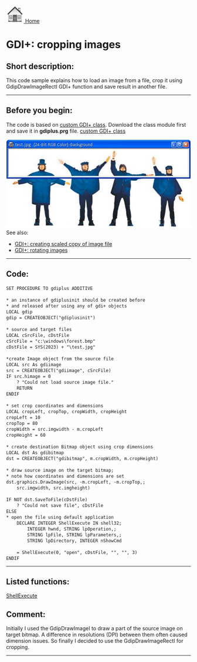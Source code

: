 [<img src="../images/home.png"> Home ](https://github.com/VFPX/Win32API)  

# GDI+: cropping images

## Short description:
This code sample explains how to load an image from a file, crop it using GdipDrawImageRectI GDI+ function and save result in another file.  
***  


## Before you begin:
The code is based on <a href="?example=450">custom GDI+ class</a>. Download the class module first and save it in **gdiplus.prg** file. [custom GDI+ class](sample_450.md)  

![](../images/cropimage.jpg)  
See also:

* [GDI+: creating scaled copy of image file](sample_460.md)  
* [GDI+: rotating images](sample_525.md)  

  
***  


## Code:
```foxpro  
SET PROCEDURE TO gdiplus ADDITIVE

* an instance of gdiplusinit should be created before
* and released after using any of gdi+ objects
LOCAL gdip
gdip = CREATEOBJECT("gdiplusinit")

* source and target files
LOCAL cSrcFile, cDstFile
cSrcFile = "c:\windows\forest.bmp"
cDstFile = SYS(2023) + "\test.jpg"

*create Image object from the source file
LOCAL src As gdiimage
src = CREATEOBJECT("gdiimage", cSrcFile)
IF src.himage = 0
	? "Could not load source image file."
	RETURN
ENDIF

* set crop coordinates and dimensions
LOCAL cropLeft, cropTop, cropWidth, cropHeight
cropLeft = 10
cropTop = 80
cropWidth = src.imgwidth - m.cropLeft
cropHeight = 60

* create destination Bitmap object using crop dimensions
LOCAL dst As gdibitmap
dst = CREATEOBJECT("gdibitmap", m.cropWidth, m.cropHeight)

* draw source image on the target bitmap;
* note how coordinates and dimensions are set
dst.graphics.DrawImage(src, -m.cropLeft, -m.cropTop,;
	src.imgwidth, src.imgheight)

IF NOT dst.SaveToFile(cDstFile)
	? "Could not save file", cDstFile
ELSE
* open the file using default application
    DECLARE INTEGER ShellExecute IN shell32;
    	INTEGER hwnd, STRING lpOperation,;
    	STRING lpFile, STRING lpParameters,;
    	STRING lpDirectory, INTEGER nShowCmd

	= ShellExecute(0, "open", cDstFile, "", "", 3)
ENDIF  
```  
***  


## Listed functions:
[ShellExecute](../libraries/shell32/ShellExecute.md)  

## Comment:
Initially I used the GdipDrawImageI to draw a part of the source image on target bitmap. A difference in resolutions (DPI) between them often caused dimension issues. So finally I decided to use the GdipDrawImageRectI for cropping.  
  
***  

